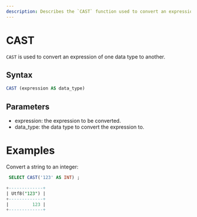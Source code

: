 ```yaml
---
description: Describes the `CAST` function used to convert an expression of one data type to another, including syntax and examples.
---
```


# CAST

`CAST` is used to convert an expression of one data type to another.

## Syntax

```sql
CAST (expression AS data_type)
```

## Parameters

- expression: the expression to be converted.
- data_type: the data type to convert the expression to.

# Examples

 Convert a string to an integer:

```sql
 SELECT CAST('123' AS INT) ;
```

```sql
+-------------+
| Utf8("123") |
+-------------+
|         123 |
+-------------+
```
